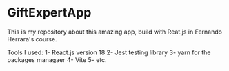 # GiftExpertApp

This is my repository about this amazing app, build with Reat.js in Fernando Herrara's course.

Tools I used:
1- React.js version 18
2- Jest testing library
3- yarn for the packages managaer
4- Vite
5- etc.

